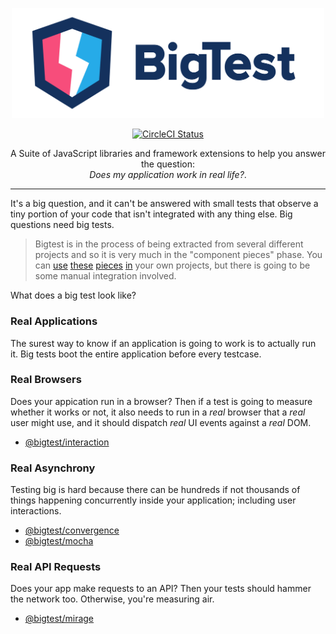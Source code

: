 <p align="center">
  <img alt="bigtest" src="logo.svg" width="500">
</p>

<p align="center">
  <a href="https://circleci.com/gh/thefrontside/bigtest/tree/master">
    <img alt="CircleCI Status" src="https://circleci.com/gh/thefrontside/bigtest/tree/master.svg?style=svg&circle-token=78c5d879b0ace4fe137c203bfc9ca20d732eb6e3" />
  </a>
</p>

<p align="center">
  A Suite of JavaScript libraries and framework extensions to help you
  answer the question:</br><i>Does my application work in real life?</i>.
</p>

---

It's a big question, and it can't be answered with small tests that
observe a tiny portion of your code that isn't integrated with any
thing else. Big questions need big tests.

> Bigtest is in the process of being extracted from several different
> projects and so it is very much in the "component pieces" phase. You
> can [use][1] [these][2] [pieces][3] [in][4] your own projects, but there
> is going to be some manual integration involved.

What does a big test look like?

### Real Applications

The surest way to know if an application is going to work is to
actually run it. Big tests boot the entire application before every
testcase.

### Real Browsers

Does your appication run in a browser? Then if a test is going to
measure whether it works or not, it also needs to run in a _real_
browser that a _real_ user might use, and it should dispatch _real_ UI
events against a _real_ DOM.

- [@bigtest/interaction][4]

### Real Asynchrony

Testing big is hard because there can be hundreds if not thousands of
things happening concurrently inside your application; including user
interactions.

- [@bigtest/convergence][1]
- [@bigtest/mocha][2]

### Real API Requests

Does your app make requests to an API? Then your tests should hammer
the network too. Otherwise, you're measuring air.

- [@bigtest/mirage][3]

[1]: packages/convergence
[2]: packages/mocha
[3]: packages/mirage
[4]: packages/interaction
